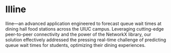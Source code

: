 # Illine

Iline—an advanced application engineered to forecast queue wait times at dining hall food stations across the UIUC campus. Leveraging cutting-edge peer-to-peer connectivity and the power of the NetworkX library, our solution effectively addressed the pressing real-time challenge of predicting queue wait times for students, optimizing their dining experiences.
